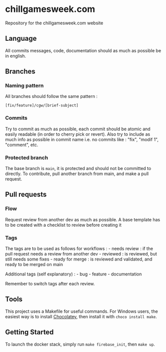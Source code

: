 # chillgamesweek.com
Repository for the chillgamesweek.com website

## Language
All commits messages, code, documentation should as much as possible be in english.

## Branches
### Naming pattern
All branches should follow the same pattern :
```
[fix/feature]/cgw/[brief-subject]
```

### Commits
Try to commit as much as possible, each commit should be atomic and easily readable (in order to cherry pick or revert).
Also try to include as much info as possible in commit name i.e. no commits like : "fix", "modif 1", "comment", etc.
### Protected branch
The base branch is `main`, it is protected and should not be committed to directly. To contribute, pull another branch from main, and make a pull request.

## Pull requests
### Flow
Request review from another dev as much as possible. A base template has to be created with a checklist to review before creating it

### Tags
The tags are to be used as follows for workflows :
    - needs review : if the pull request needs a review from another dev
    - reviewed : is reviewed, but still needs some fixes
    - ready for merge : is reviewed and validated, and ready to be merged on main

Additional tags (self explanatory) :
    - bug
    - feature
    - documentation

Remember to switch tags after each review.

## Tools

This project uses a Makefile for useful commands. For Windows users, the easiest way is to install [Chocolatey](https://chocolatey.org/install), then install it with `choco install make`.

## Getting Started

To launch the docker stack, simply run `make firebase_init`, then `make up`.